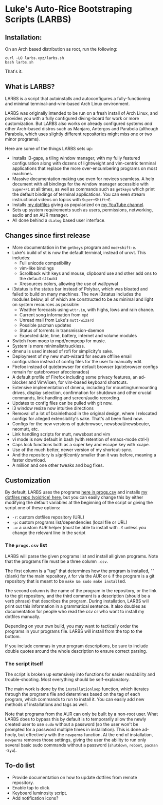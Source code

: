 # Luke's Auto-Rice Bootstraping Scripts (LARBS)


## Installation:

On an Arch based distribution as root, run the following:

```
curl -LO larbs.xyz/larbs.sh
bash larbs.sh
```

That's it.

## What is LARBS?

LARBS is a script that autoinstalls and autoconfigures a fully-functioning
and minimal terminal-and-vim-based Arch Linux environment.

LARBS was originally intended to be run on a fresh install of Arch Linux, and
provides you with a fully configured diving-board for work or more
customization. But LARBS also works on already configured systems *and* other
Arch-based distros such as Manjaro, Antergos and Parabola (although Parabola,
which uses slightly different repositories might miss one or two minor
programs).

Here are some of the things LARBS sets up:

- Installs i3-gaps, a tiling window manager, with my fully featured
  configuration along with dozens of lightweight and vim-centric terminal
  applications that replace the more over-encumbering
  programs on most machines.
- Massive documentation making use even for novices seamless. A help document
  with all bindings for the window manager accessible with `Super+F1` at all
  times, as well as commands such as `getkeys` which print the default bindings
  of terminal applications. You can even stream instructional videos on topics
  with `Super+Shift+E`.
- Installs [my dotfiles](https://github.com/lukesmithxyz/voidrice) giving as
  popularized on [my YouTube channel](https://youtube.com/c/Lukesmithxyz).
- Sets up system requirements such as users, permissions, networking, audio and
  an AUR manager.
- All done behind a `dialog` based user interface.

## Changes since first release

- More documentation in the `getkeys` program and `mod+shift-e`.
- Luke's build of st is now the default terminal, instead of urxvt. This
  includes:
  	- Full unicode compatibility
	- vim-like bindings
	- Scrollback with keys and mouse, clipboard use and other add ons to
	  the default st build
	- Xresources colors, allowing the use of wal/pywal
- i3status is the status bar instead of Polybar, which was bloated and failed
  to build on many machines. The new i3status includes the modules below, all
  of which are constructed to be as minimal and light on system resources as
  possible:
  	- Weather forecasts using `wttr.in`, with highs, lows and rain chance.
	- Current song information from `mpd`
	- Unread mail from Luke's `mutt-wizard`
	- Possible pacman updates
	- Status of torrents in transmission-daemon
	- Expected date, time, battery, internet and volume modules
- Switch from mocp to mpd/ncmpcpp for music.
- System is more minimalist/suckless.
- dmenu is used instead of rofi for simplicity's sake.
- Deployment of my new mutt-wizard for secure offline email configuration
  instead of config files for the user to manually edit.
- Firefox instead of qutebrowser for default browser (qutebrowser configs
  remain for qutebrowser afeccionados)
- A default profile of Firefox including some privacy features, an ad-blocker
  and VimVixen, for vim-based keyboard shortcuts.
- Extensive implementation of dmenu, including for mounting/unmounting drives,
  display selection, confirmation for shutdown and other crucial commands, link
  handling and screen/audio recording.
- Updates to config files can be pulled with git now.
- i3 window resize now intuitive directions
- Removal of a lot of brainlethood in the original design, where I relocated
  configs for alleged extensibility's sake. That's all been fixed now.
- Configs for the new versions of qutebrowser, newsboat/newsbeuter, neomutt,
  etc.
- Link handling scripts for mutt, newsboat and vim
- vi mode is now default in bash (with retention of emacs-mode ctrl-l)
- Caps lock functions both as a super key and escape key with xcape.
- Use of the much better, newer version of my shortcut-sync.
- And the repository is *significantly* smaller than it was before, meaning a
  faster download.
- A million and one other tweaks and bug fixes.

## Customization

By default, LARBS uses the programs [here in progs.csv](progs.csv) and installs
[my dotfiles repo (voidrice) here](https://github.com/lukesmithxyz/voidrice),
but you can easily change this by either modifying the default variables at the
beginning of the script or giving the script one of these options:

- `-r`: custom dotfiles repository (URL)
- `-p`: custom programs list/dependencies (local file or URL)
- `-a`: a custom AUR helper (must be able to install with `-S` unless you
  change the relevant line in the script

### The `progs.csv` list

LARBS will parse the given programs list and install all given programs. Note
that the programs file must be a three column `.csv`.

The first column is a "tag" that determines how the program is installed, ""
(blank) for the main repository, `A` for via the AUR or `G` if the program is a
git repository that is meant to be `make && sudo make install`ed.

The second column is the name of the program in the repository, or the link to
the git repository, and the third comment is a description (should be a verb
phrase) that describes the program. During installation, LARBS will print out
this information in a grammatical sentence. It also doubles as documentation
for people who read the csv or who want to install my dotfiles manually.

Depending on your own build, you may want to tactically order the programs in
your programs file. LARBS will install from the top to the bottom.

If you include commas in your program descriptions, be sure to include double quotes around the whole description to ensure correct parsing.

### The script itself

The script is broken up extensively into functions for easier readability and
trouble-shooting. Most everything should be self-explanatory.

The main work is done by the `installationloop` function, which iterates
through the programs file and determines based on the tag of each program,
which commands to run to install it. You can easily add new methods of
installations and tags as well.

Note that programs from the AUR can only be built by a non-root user. What
LARBS does to bypass this by default is to temporarily allow the newly created
user to use `sudo` without a password (so the user won't be prompted for a
password multiple times in installation). This is done ad-hocly, but
effectively with the `newperms` function. At the end of installation,
`newperms` removes those settings, giving the user the ability to run only
several basic sudo commands without a password (`shutdown`, `reboot`,
`pacman -Syu`).

## To-do list

- Provide documentation on how to update dotfiles from remote repository.
- Enable tap to click.
- Keyboard luminosity script.
- Add notification icons?
